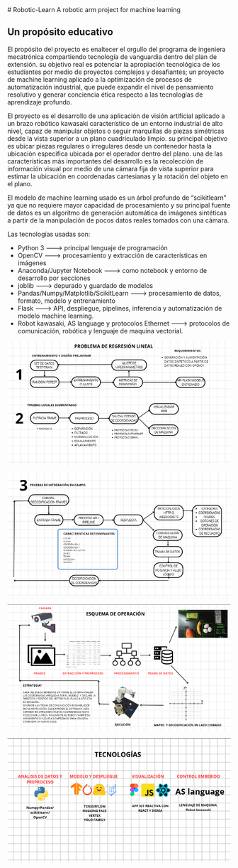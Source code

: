 <div style="align:justify;">
# Robotic-Learn
 A robotic arm project for machine learning
 
## Un propósito educativo

 El propósito del proyecto es enaltecer el orgullo del programa de ingeniera mecatrónica compartiendo tecnología de vanguardia dentro del plan de extensión. su objetivo real es potenciar la apropiación tecnológica de los estudiantes por medio de proyectos complejos y desafiantes; un proyecto de machine learning aplicado a la optimización de procesos de automatización industrial, que puede expandir el nivel de pensamiento resolutivo y generar conciencia ética respecto a las tecnologías de aprendizaje profundo. 

 El proyecto es el desarrollo de una aplicación de visión artificial aplicado a un brazo robótico kawasaki característico de un entorno industrial de alto nivel, capaz de manipular objetos o seguir marquillas de piezas simétricas desde la vista superior a un plano cuadriculado limpio. su principal objetivo es ubicar piezas regulares o irregulares desde un contenedor hasta la ubicación especifica ubicada por el operador dentro del plano. una de las características más importantes del desarrollo es la recolección de información visual por medio de una cámara fija de vista superior para estimar la ubicación en coordenadas cartesianas y la rotación del objeto en el plano.

 El modelo de machine learning usado es un árbol profundo de “scikitlearn” ya que no requiere mayor capacidad de procesamiento y su principal fuente de datos es un algoritmo de generación automática de imágenes sintéticas a partir de la manipulación de pocos datos reales tomados con una cámara. 
</div>
 Las tecnologías usadas son:

- Python 3  ---> principal lenguaje de programación
- OpenCV ---> procesamiento y extracción de características en imágenes
- Anaconda/Jupyter Notebook ---> como notebook y entorno de desarrollo por secciones
- joblib ---> depurado y guardado de modelos
- Pandas/Numpy/Matplotlib/ScikitLearn ---> procesamiento de datos, formato, modelo y entrenamiento 
- Flask ---> API, despliegue, pipelines, inferencia y automatización de modelo machine learning.
- Robot kawasaki, AS language y protocolos Ethernet ---> protocolos de comunicación, robótica y lenguaje de maquina vectorial.


![](https://github.com/sebasquez123/Robotic-Learn/blob/main/figures/111.png)

![](https://github.com/sebasquez123/Robotic-Learn/blob/main/figures/222.png)

![](https://github.com/sebasquez123/Robotic-Learn/blob/main/figures/333.png)

![](https://github.com/sebasquez123/Robotic-Learn/blob/main/figures/444.png)



